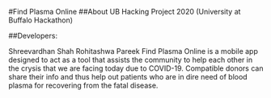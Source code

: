 #Find Plasma Online
##About
UB Hacking Project 2020 (University at Buffalo Hackathon)

##Developers:

Shreevardhan Shah
Rohitashwa Pareek
Find Plasma Online is a mobile app designed to act as a tool that assists the community to help each other in the crysis that we are facing today due to COVID-19. Compatible donors can share their info and thus help out patients who are in dire need of blood plasma for recovering from the fatal disease.
